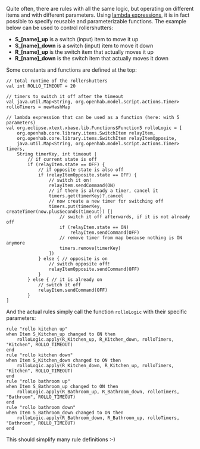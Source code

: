Quite often, there are rules with all the same logic, but operating on different items and with different parameters. Using [lambda expressions](https://eclipse.org/xtend/documentation/203_xtend_expressions.html#lambdas), it is in fact possible to specify reusable and parameterizable functions. The example below can be used to control rollershutters:
* **S_[name]_up** is a switch (input) item to move it up
* **S_[name]_down** is a switch (input) item to move it down
* **R_[name]_up** is the switch item that actually moves it up
* **R_[name]_down** is the switch item that actually moves it down

Some constants and functions are defined at the top:
```xtend
// total runtime of the rollershutters
val int ROLLO_TIMEOUT = 20

// timers to switch it off after the timeout
val java.util.Map<String, org.openhab.model.script.actions.Timer> rolloTimers = newHashMap

// lambda expression that can be used as a function (here: with 5 parameters)
val org.eclipse.xtext.xbase.lib.Functions$Function5 rolloLogic = [
	org.openhab.core.library.items.SwitchItem relayItem,
	org.openhab.core.library.items.SwitchItem relayItemOpposite,
	java.util.Map<String, org.openhab.model.script.actions.Timer> timers,
	String timerKey, int timeout |
		// if current state is off
		if (relayItem.state == OFF) {
			// if opposite state is also off
			if (relayItemOpposite.state == OFF) {
				// switch it on!
				relayItem.sendCommand(ON)
				// if there is already a timer, cancel it
				timers.get(timerKey)?.cancel
				// now create a new timer for switching off
				timers.put(timerKey, createTimer(now.plusSeconds(timeout)) [|
					// switch it off afterwards, if it is not already off
					if (relayItem.state == ON)
						relayItem.sendCommand(OFF)
					// remove timer from map because nothing is ON anymore
					timers.remove(timerKey)
				])
			} else { // opposite is on
				// switch opposite off!
				relayItemOpposite.sendCommand(OFF)
			}
		} else { // it is already on
			// switch it off
			relayItem.sendCommand(OFF)
		}
]
```
And the actual rules simply call the function `rolloLogic` with their specific parameters:
```xtend
rule "rollo kitchen up"
when Item S_Kitchen_up changed to ON then
	rolloLogic.apply(R_Kitchen_up, R_Kitchen_down, rolloTimers, "Kitchen", ROLLO_TIMEOUT)
end
rule "rollo kitchen down"
when Item S_Kitchen_down changed to ON then
	rolloLogic.apply(R_Kitchen_down, R_Kitchen_up, rolloTimers, "Kitchen", ROLLO_TIMEOUT)
end
rule "rollo bathroom up"
when Item S_Bathroom_up changed to ON then
	rolloLogic.apply(R_Bathroom_up, R_Bathroom_down, rolloTimers, "Bathroom", ROLLO_TIMEOUT)
end
rule "rollo bathroom down"
when Item S_Bathroom_down changed to ON then
	rolloLogic.apply(R_Bathroom_down, R_Bathroom_up, rolloTimers, "Bathroom", ROLLO_TIMEOUT)
end
```
This should simplify many rule definitions :-)